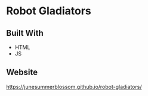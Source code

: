 # Robot Gladiators

## Built With
* HTML
* JS

## Website
https://junesummerblossom.github.io/robot-gladiators/
